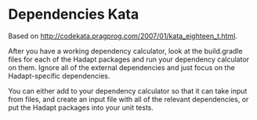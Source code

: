 Dependencies Kata
=================

Based on http://codekata.pragprog.com/2007/01/kata_eighteen_t.html. 

After you have a working dependency calculator, look at the build.gradle files
 for each of the Hadapt packages and run your dependency calculator on them.
Ignore all of the external dependencies and just focus on the Hadapt-specific
dependencies.

You can either add to your dependency calculator so that it can take input 
from files, and create an input file with all of the relevant dependencies,
or put the Hadapt packages into your unit tests.
